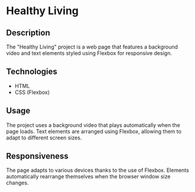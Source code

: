 # Healthy Living

## Description

The "Healthy Living" project is a web page that features a background video and text elements styled using Flexbox for responsive design.

## Technologies

- HTML
- CSS (Flexbox)

## Usage
The project uses a background video that plays automatically when the page loads.
Text elements are arranged using Flexbox, allowing them to adapt to different screen sizes.

## Responsiveness
The page adapts to various devices thanks to the use of Flexbox. Elements automatically rearrange themselves when the browser window size changes.